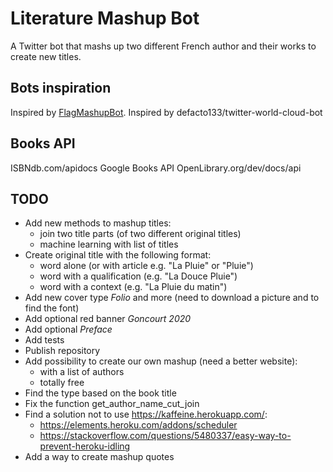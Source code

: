 # Literature Mashup Bot

A Twitter bot that mashs up two different French author and their works to create new titles.

## Bots inspiration

Inspired by [FlagMashupBot](https://github.com/antooro/FlagsMashupBot).
Inspired by defacto133/twitter-world-cloud-bot

## Books API

ISBNdb.com/apidocs
Google Books API
OpenLibrary.org/dev/docs/api

## TODO

- Add new methods to mashup titles:
  * join two title parts (of two different original titles)
  * machine learning with list of titles
- Create original title with the following format:
  * word alone (or with article e.g. "La Pluie" or "Pluie")
  * word with a qualification (e.g. "La Douce Pluie")
  * word with a context (e.g. "La Pluie du matin")
- Add new cover type _Folio_ and more (need to download a picture and to find the font)
- Add optional red banner _Goncourt 2020_
- Add optional _Preface_
- Add tests
- Publish repository
- Add possibility to create our own mashup (need a better website):
  * with a list of authors
  * totally free
- Find the type based on the book title
- Fix the function get_author_name_cut_join
- Find a solution not to use <https://kaffeine.herokuapp.com/>:
  * <https://elements.heroku.com/addons/scheduler>
  * <https://stackoverflow.com/questions/5480337/easy-way-to-prevent-heroku-idling>
- Add a way to create mashup quotes
